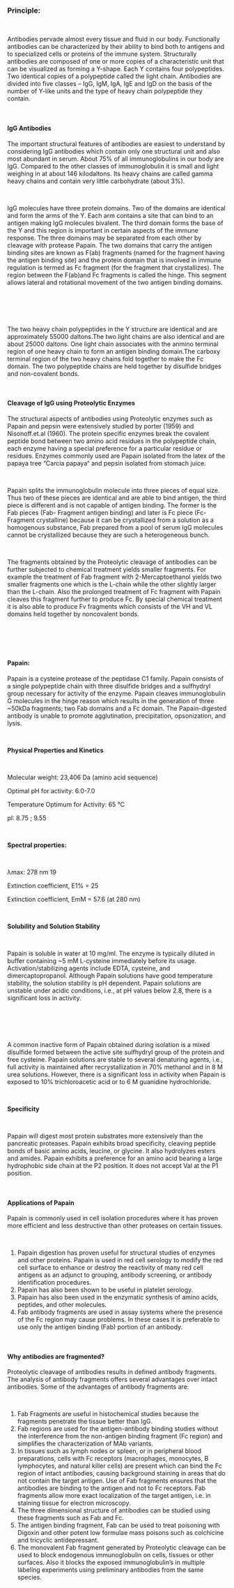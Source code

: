 ### Principle:
 
&nbsp;
 

Antibodies pervade almost every tissue and fluid in our body. Functionally antibodies can be characterized by their ability to bind both to antigens and to specialized cells or proteins of the immune system. Structurally antibodies are composed of one or more copies of a characteristic unit that can be visualized as forming a Y-shape. Each Y contains four polypeptides. Two identical copies of a polypeptide called the light chain. Antibodies are divided into five classes – IgG, IgM, IgA, IgE and IgD on the basis of the number of Y-like units and the type of heavy chain polypeptide they contain.
 

  
&nbsp;


#### IgG Antibodies
 

The important structural features of antibodies are easiest to understand by considering IgG antibodies which contain only one structural unit and also most abundant in serum. About 75% of all immunoglobulins in our body are IgG. Compared to the other classes of immunoglobulin it is small and light weighing in at about 146 kilodaltons. Its heavy chains are called gamma heavy chains and contain very little carbohydrate (about 3%).
 

 
&nbsp;
 

IgG molecules have three protein domains. Two of the domains are identical and form the arms of the Y. Each arm contains a site that can bind to an antigen making IgG molecules bivalent. The third domain forms the base of the Y and this region is important in certain aspects of the immune response. The three domains may be separated from each other by cleavage with protease Papain. The two domains that carry the antigen binding sites are known as F(ab) fragments (named for the fragment having the antigen binding site) and the protein domain that is involved in immune regulation is termed as Fc fragment (for the fragment that crystallizes). The region between the F(ab)and Fc  fragments is called the hinge. This segment allows lateral and rotational movement of the two antigen binding domains.

 
&nbsp;

<img src="images/1.png" title=""/>
 
&nbsp;

The two heavy chain polypeptides in the Y structure are identical and are approximately 55000 daltons.The two light chains are also identical and are about 25000 daltons. One light chain associates with the anmino terminal region of one heavy chain to form an antigen binding domain.The carboxy terminal region of the two heavy chains fold together to make the Fc domain. The two polypeptide chains are held together by disulfide bridges and non-covalent bonds.
 

 
&nbsp;
 

#### Cleavage of IgG using Proteolytic Enzymes
 

The structural aspects of antibodies using Proteolytic enzymes such as Papain and pepsin were extensively studied by porter (1959) and Nisonoff.et.al (1960). The protein specific enzymes break the covalent peptide bond between two amino acid residues in the polypeptide chain, each enzyme having a special preference for a particular residue or residues.  Enzymes commonly used are Papain isolated from the latex of the papaya tree “Carcia papaya“ and pepsin isolated from stomach juice.
 
 
&nbsp;

 

Papain splits the immunoglobulin molecule into three pieces of equal size. Thus two of these pieces are identical and are able to bind antigen, the third piece is different and is not capable of antigen binding. The former is the Fab pieces (Fab- Fragment antigen binding) and later is Fc piece (Fc-Fragment crystalline) because it can be crystallized from a solution as a homogenous substance, Fab prepared from a pool of serum IgG molecules cannot be crystallized because they are such a heterogeneous bunch.
 
 
&nbsp;

 

The fragments obtained by the Proteolytic cleavage of antibodies can be further subjected to chemical treatment yields smaller fragments. For example the treatment of Fab fragment with 2-Mercaptoethanol yields two smaller fragments one which is the L-chain while the other slightly larger than the L-chain. Also the prolonged treatment of Fc fragment with Papain cleaves this fragment further to produce Fc. By special chemical treatment it is also able to produce Fv fragments which consists of the VH  and VL domains held together by noncovalent bonds.
 
 &nbsp;

<img src="images/2.png" title=""/>
 
&nbsp;


 

 
#### Papain:
 
Papain is a cysteine protease of the peptidase C1 family. Papain consists of a single polypeptide chain with three disulfide bridges and a sulfhydryl group necessary for activity of the enzyme. Papain cleaves immunoglobulin G molecules in the hinge reason which results in the generation of three ~50kDa fragments; two Fab domains and a Fc domain.  The Papain-digested antibody is unable to promote agglutination, precipitation, opsonization, and lysis.

  
&nbsp;


**Physical Properties and Kinetics**
 
 
&nbsp;

Molecular weight: 23,406 Da (amino acid sequence)


Optimal pH for activity: 6.0-7.0


Temperature Optimum for Activity: 65 °C


pI: 8.75 ; 9.55
 
 
&nbsp;

**Spectral properties:**
 
 
&nbsp;

λmax: 278 nm 19


Extinction coefficient, E1% = 25


Extinction coefficient, EmM = 57.6 (at 280 nm)
 

 
&nbsp;
 

**Solubility and Solution Stability**
 
&nbsp;

 

Papain is soluble in water at 10 mg/ml. The enzyme is typically diluted in buffer containing ~5 mM L-cysteine immediately before its usage. Activation/stabilizing agents include EDTA, cysteine, and dimercaptopropanol. Although Papain solutions have good temperature stability, the solution stability is pH dependent. Papain solutions are unstable under acidic conditions, i.e., at pH values below 2.8, there is a significant loss in activity.
 
&nbsp;

<img src="images/3.png" title=""/>
 
&nbsp;

 

A common inactive form of Papain obtained during isolation is a mixed disulfide formed between the active site sulfhydryl group of the protein and free cysteine. Papain solutions are stable to several denaturing agents, i.e., full activity is maintained after recrystallization in 70% methanol and in 8 M urea solutions. However, there is a significant loss in activity when Papain is exposed to 10% trichloroacetic acid or to 6 M guanidine hydrochloride.
 

  
&nbsp;


**Specificity**
 
&nbsp;
 

Papain will digest most protein substrates more extensively than the pancreatic proteases. Papain exhibits broad specificity, cleaving peptide bonds of basic amino acids, leucine, or glycine. It also hydrolyzes esters and amides. Papain exhibits a preference for an amino acid bearing a large hydrophobic side chain at the P2 position. It does not accept Val at the P1 position.

  
&nbsp;


#### Applications of  Papain

Papain is commonly used in cell isolation procedures where it has proven more efficient and less destructive than other proteases on certain tissues.

 
&nbsp;
 

1. Papain digestion has proven useful for structural studies of enzymes and other proteins. Papain is used in red cell serology to modify the red cell surface to enhance or destroy the reactivity of many red cell antigens as an adjunct to grouping, antibody screening, or antibody identification procedures.
2. Papain has also been shown to be useful in platelet serology.
3. Papain has also been used in the enzymatic synthesis of amino acids, peptides, and other molecules.
4. Fab  antibody fragments are used in assay systems where the presence of the Fc region may cause problems. In these cases it is preferable to use only the antigen binding (Fab) portion of an antibody.
  
&nbsp;

#### Why antibodies are fragmented?

Proteolytic cleavage of antibodies results in defined antibody fragments. The analysis of antibody fragments offers several advantages over intact antibodies. Some of the advantages of  antibody fragments are:

 
&nbsp;

 

1. Fab Fragments are useful in histochemical studies because the fragments penetrate the tissue better than IgG.
2. Fab regions are used for the antigen-antibody binding studies without the interference from the non-antigen binding fragment (Fc region) and simplifies the characterization of MAb variants.
3. In tissues such as lymph nodes or spleen, or in peripheral blood preparations, cells with Fc receptors (macrophages, monocytes, B lymphocytes, and natural killer cells) are present which can bind the Fc region of intact antibodies, causing background staining in areas that do not contain the target antigen. Use of Fab fragments ensures that the antibodies are binding to the antigen and not to Fc receptors. Fab fragments allow more exact localization of the target antigen, i.e. in staining tissue for electron microscopy.
4. The three dimensional structure of antibodies can be studied using these fragments such as Fab and Fc.
5. The antigen binding fragment, Fab can be used to treat poisoning with Digoxin and other potent low formulae mass poisons such as colchicine and tricyclic antidepressant.
6. The monovalent Fab fragment generated by Proteolytic cleavage  can be used to block endogenous immunoglobulin  on cells, tissues or other surfaces. Also it blocks the exposed  immunoglobulin’s in multiple labeling experiments using preliminary antibodies from the same species.
 
